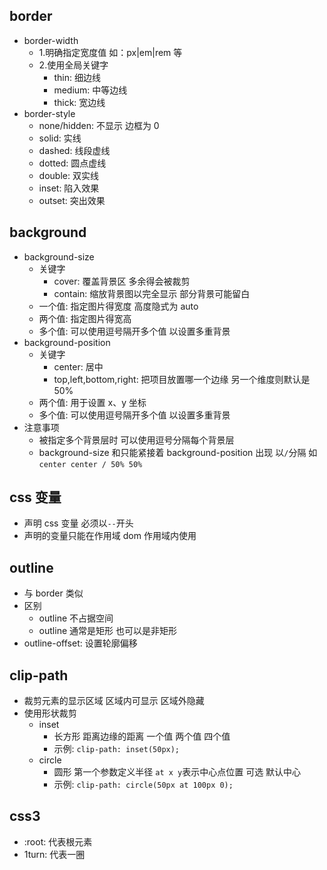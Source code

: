 ## border

- border-width
  - 1.明确指定宽度值 如：px|em|rem 等
  - 2.使用全局关键字
    - thin: 细边线
    - medium: 中等边线
    - thick: 宽边线
- border-style
  - none/hidden: 不显示 边框为 0
  - solid: 实线
  - dashed: 线段虚线
  - dotted: 圆点虚线
  - double: 双实线
  - inset: 陷入效果
  - outset: 突出效果

## background

- background-size
  - 关键字
    - cover: 覆盖背景区 多余得会被裁剪
    - contain: 缩放背景图以完全显示 部分背景可能留白
  - 一个值: 指定图片得宽度 高度隐式为 auto
  - 两个值: 指定图片得宽高
  - 多个值: 可以使用逗号隔开多个值 以设置多重背景
- background-position
  - 关键字
    - center: 居中
    - top,left,bottom,right: 把项目放置哪一个边缘 另一个维度则默认是 50%
  - 两个值: 用于设置 x、y 坐标
  - 多个值: 可以使用逗号隔开多个值 以设置多重背景
- 注意事项
  - 被指定多个背景层时 可以使用逗号分隔每个背景层
  - background-size 和只能紧接着 background-position 出现 以`/`分隔 如 `center center / 50% 50%`

## css 变量

- 声明 css 变量 必须以`--`开头
- 声明的变量只能在作用域 dom 作用域内使用

## outline

- 与 border 类似
- 区别
  - outline 不占据空间
  - outline 通常是矩形 也可以是非矩形
- outline-offset: 设置轮廓偏移

## clip-path

- 裁剪元素的显示区域 区域内可显示 区域外隐藏
- 使用形状裁剪
  - inset
    - 长方形 距离边缘的距离 一个值 两个值 四个值
    - 示例: `clip-path: inset(50px);`
  - circle
    - 圆形 第一个参数定义半径 `at x y`表示中心点位置 可选 默认中心
    - 示例: `clip-path: circle(50px at 100px 0);`

## css3

- :root: 代表根元素
- 1turn: 代表一圈
